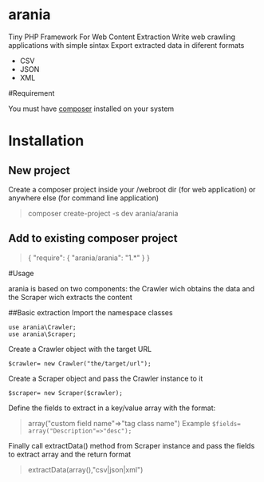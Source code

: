 # arania
Tiny PHP Framework For Web Content Extraction
Write web crawling applications with simple sintax
Export extracted data in diferent formats
 - CSV
 - JSON
 - XML

#Requirement

You must have [composer](https://getcomposer.org) installed on your system

# Installation
## New project
Create a composer project inside your /webroot dir (for web application) or anywhere else (for command line application)

> composer create-project -s dev arania/arania <project name>

## Add to existing composer project

> {
     "require": {
         "arania/arania": "1.*"
     }
 }
 
 #Usage
 
 arania is based on two components: the Crawler wich obtains the data and the Scraper wich extracts the content
 
 ##Basic extraction
 Import the namespace classes
 
 ```
use arania\Crawler;
use arania\Scraper;
 ```
 Create a Crawler object with the target URL
 ```
 $crawler= new Crawler("the/target/url");
 ```
 
 Create a Scraper object and pass the Crawler instance to it
 
 ```
 $scraper= new Scraper($crawler);
 ```
 
 Define the fields to extract in a key/value array with the format:
 >array("custom field name"=>"tag class name")
 Example
 ```$fields= array("Description"=>"desc");```
 
 Finally call extractData() method from Scraper instance and pass the fields to extract array and the return format
 > extractData(array(),"csv|json|xml")
 ``` $extractedContent= $scraper->extractData($fields) // by default it returns csv format
 

